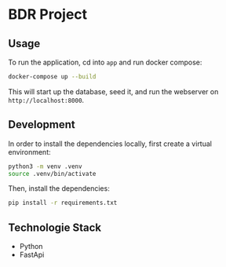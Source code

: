 # BDR Project

## Usage

To run the application, cd into `app` and run docker compose:

```bash
docker-compose up --build
```

This will start up the database, seed it, and run the webserver on `http://localhost:8000`.

## Development

In order to install the dependencies locally, first create a virtual environment:

```bash
python3 -m venv .venv
source .venv/bin/activate
```

Then, install the dependencies:

```bash
pip install -r requirements.txt
```

## Technologie Stack

- Python
- FastApi
